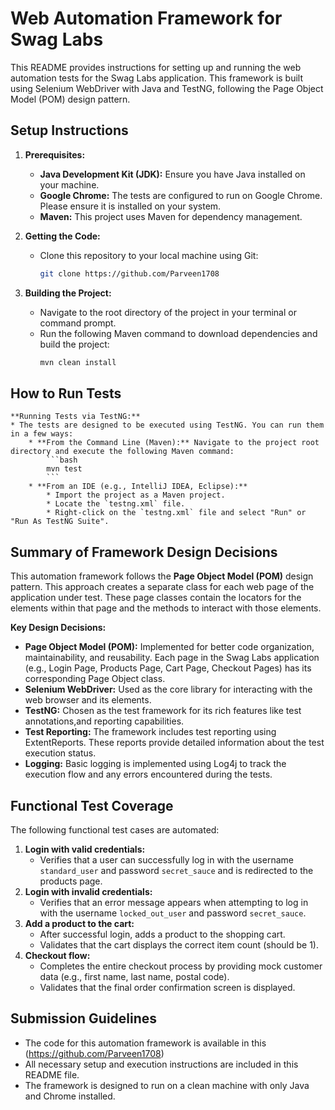 # Web Automation Framework for Swag Labs

This README provides instructions for setting up and running the web automation tests for the Swag Labs application.
This framework is built using Selenium WebDriver with Java and TestNG, following the Page Object Model (POM) design pattern.

## Setup Instructions

1.  **Prerequisites:**
    * **Java Development Kit (JDK):** Ensure you have Java installed on your machine. 
    * **Google Chrome:** The tests are configured to run on Google Chrome. Please ensure it is installed on your system.
    * **Maven:** This project uses Maven for dependency management.

2.  **Getting the Code:**
    * Clone this repository to your local machine using Git:
        ```bash
        git clone https://github.com/Parveen1708

3.  **Building the Project:**
    * Navigate to the root directory of the project in your terminal or command prompt.
    * Run the following Maven command to download dependencies and build the project:
        ```bash
        mvn clean install
        ```

## How to Run Tests

    **Running Tests via TestNG:**
    * The tests are designed to be executed using TestNG. You can run them in a few ways:
        * **From the Command Line (Maven):** Navigate to the project root directory and execute the following Maven command:
            ```bash
            mvn test
            ```
        * **From an IDE (e.g., IntelliJ IDEA, Eclipse):**
            * Import the project as a Maven project.
            * Locate the `testng.xml` file.
            * Right-click on the `testng.xml` file and select "Run" or "Run As TestNG Suite".

## Summary of Framework Design Decisions

This automation framework follows the **Page Object Model (POM)** design pattern. This approach creates a separate class for each web page of the application under test. These page classes contain the locators for the elements within that page and the methods to interact with those elements.

**Key Design Decisions:**

* **Page Object Model (POM):** Implemented for better code organization, maintainability, and reusability. Each page in the Swag Labs application (e.g., Login Page, Products Page, Cart Page, Checkout Pages) has its corresponding Page Object class.
* **Selenium WebDriver:** Used as the core library for interacting with the web browser and its elements.
* **TestNG:** Chosen as the test framework for its rich features like test annotations,and reporting capabilities.
* **Test Reporting:** The framework includes test reporting using ExtentReports. These reports provide detailed information about the test execution status.
* **Logging:** Basic logging is implemented using Log4j to track the execution flow and any errors encountered during the tests.

## Functional Test Coverage

The following functional test cases are automated:

1.  **Login with valid credentials:**
    * Verifies that a user can successfully log in with the username `standard_user` and password `secret_sauce` and is redirected to the products page.
2.  **Login with invalid credentials:**
    * Verifies that an error message appears when attempting to log in with the username `locked_out_user` and password `secret_sauce`.
3.  **Add a product to the cart:**
    * After successful login, adds a product to the shopping cart.
    * Validates that the cart displays the correct item count (should be 1).
4.  **Checkout flow:**
    * Completes the entire checkout process by providing mock customer data (e.g., first name, last name, postal code).
    * Validates that the final order confirmation screen is displayed.


## Submission Guidelines

* The code for this automation framework is available in this (https://github.com/Parveen1708)
* All necessary setup and execution instructions are included in this README file.
* The framework is designed to run on a clean machine with only Java and Chrome installed.
